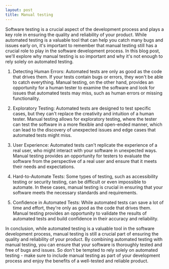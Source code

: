 ```yaml
---
layout: post
title: Manual testing
---
```


Software testing is a crucial aspect of the development process and plays a key role in ensuring the quality and reliability of your product. While automated testing is a valuable tool that can help you catch many bugs and issues early on, it's important to remember that manual testing still has a crucial role to play in the software development process. In this blog post, we'll explore why manual testing is so important and why it's not enough to rely solely on automated testing.

1.  Detecting Human Errors: Automated tests are only as good as the code that drives them. If your tests contain bugs or errors, they won't be able to catch everything. Manual testing, on the other hand, provides an opportunity for a human tester to examine the software and look for issues that automated tests may miss, such as human errors or missing functionality.
    
2.  Exploratory Testing: Automated tests are designed to test specific cases, but they can't replace the creativity and intuition of a human tester. Manual testing allows for exploratory testing, where the tester can test the software in a more flexible and open-ended manner, which can lead to the discovery of unexpected issues and edge cases that automated tests might miss.
    
3.  User Experience: Automated tests can't replicate the experience of a real user, who might interact with your software in unexpected ways. Manual testing provides an opportunity for testers to evaluate the software from the perspective of a real user and ensure that it meets their needs and expectations.
    
4.  Hard-to-Automate Tests: Some types of testing, such as accessibility testing or security testing, can be difficult or even impossible to automate. In these cases, manual testing is crucial in ensuring that your software meets the necessary standards and requirements.
    
5.  Confidence in Automated Tests: While automated tests can save a lot of time and effort, they're only as good as the code that drives them. Manual testing provides an opportunity to validate the results of automated tests and build confidence in their accuracy and reliability.
    

In conclusion, while automated testing is a valuable tool in the software development process, manual testing is still a crucial part of ensuring the quality and reliability of your product. By combining automated testing with manual testing, you can ensure that your software is thoroughly tested and free of bugs and issues. So don't be tempted to rely solely on automated testing - make sure to include manual testing as part of your development process and enjoy the benefits of a well-tested and reliable product.
